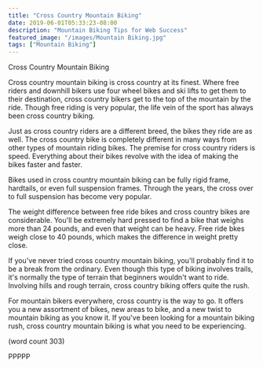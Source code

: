 ```yaml
---
title: "Cross Country Mountain Biking"
date: 2019-06-01T05:33:23-08:00
description: "Mountain Biking Tips for Web Success"
featured_image: "/images/Mountain Biking.jpg"
tags: ["Mountain Biking"]
---
```


Cross Country Mountain Biking

Cross country mountain biking is cross country at
its finest.  Where free riders and downhill bikers
use four wheel bikes and ski lifts to get them to
their destination, cross country bikers get to 
the top of the mountain by the ride.  Though free
riding is very popular, the life vein of the sport
has always been cross country biking.

Just as cross country riders are a different breed,
the bikes they ride are as well.  The cross country
bike is completely different in many ways from other
types of mountain riding bikes.  The premise for 
cross country riders is speed.  Everything about
their bikes revolve with the idea of making the
bikes faster and faster.

Bikes used in cross country mountain biking can
be fully rigid frame, hardtails, or even full
suspension frames.  Through the years, the cross
over to full suspension has become very popular.

The weight difference between free ride bikes and
cross country bikes are considerable.  You'll be
extremely hard pressed to find a bike that weighs 
more than 24 pounds, and even that weight can be
heavy.  Free ride bkes weigh close to 40 pounds,
which makes the difference in weight pretty close.

If you've never tried cross country mountain biking,
you'll probably find it to be a break from the
ordinary.  Even though this type of biking involves
trails, it's normally the type of terrain that 
beginners wouldn't want to ride.  Involving hills
and rough terrain, cross country biking offers 
quite the rush.

For mountain bikers everywhere, cross country is
the way to go.  It offers you a new assortment of
bikes, new areas to bike, and a new twist to 
mountain biking as you know it.  If you've been
looking for a mountain biking rush, cross country 
mountain biking is what you need to be experiencing.

(word count 303)

PPPPP
